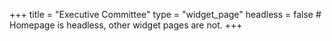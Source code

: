 +++
title = "Executive Committee"
type = "widget_page"
headless = false  # Homepage is headless, other widget pages are not.
+++
